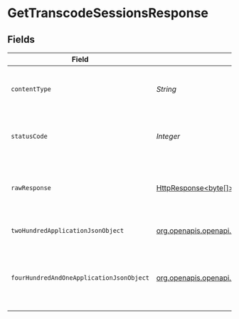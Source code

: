 # GetTranscodeSessionsResponse


## Fields

| Field                                                                                                                                                  | Type                                                                                                                                                   | Required                                                                                                                                               | Description                                                                                                                                            |
| ------------------------------------------------------------------------------------------------------------------------------------------------------ | ------------------------------------------------------------------------------------------------------------------------------------------------------ | ------------------------------------------------------------------------------------------------------------------------------------------------------ | ------------------------------------------------------------------------------------------------------------------------------------------------------ |
| `contentType`                                                                                                                                          | *String*                                                                                                                                               | :heavy_check_mark:                                                                                                                                     | HTTP response content type for this operation                                                                                                          |
| `statusCode`                                                                                                                                           | *Integer*                                                                                                                                              | :heavy_check_mark:                                                                                                                                     | HTTP response status code for this operation                                                                                                           |
| `rawResponse`                                                                                                                                          | [HttpResponse<byte[]>](https://docs.oracle.com/en/java/javase/11/docs/api/java.net.http/java/net/http/HttpResponse.html)                               | :heavy_check_mark:                                                                                                                                     | Raw HTTP response; suitable for custom response parsing                                                                                                |
| `twoHundredApplicationJsonObject`                                                                                                                      | [org.openapis.openapi.models.operations.GetTranscodeSessionsResponseBody](../../models/operations/GetTranscodeSessionsResponseBody.md)                 | :heavy_minus_sign:                                                                                                                                     | The Transcode Sessions                                                                                                                                 |
| `fourHundredAndOneApplicationJsonObject`                                                                                                               | [org.openapis.openapi.models.operations.GetTranscodeSessionsSessionsResponseBody](../../models/operations/GetTranscodeSessionsSessionsResponseBody.md) | :heavy_minus_sign:                                                                                                                                     | Unauthorized - Returned if the X-Plex-Token is missing from the header or query.                                                                       |